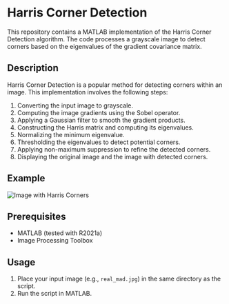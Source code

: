 # Harris Corner Detection

This repository contains a MATLAB implementation of the Harris Corner Detection algorithm. The code processes a grayscale image to detect corners based on the eigenvalues of the gradient covariance matrix.

## Description

Harris Corner Detection is a popular method for detecting corners within an image. This implementation involves the following steps:
1. Converting the input image to grayscale.
2. Computing the image gradients using the Sobel operator.
3. Applying a Gaussian filter to smooth the gradient products.
4. Constructing the Harris matrix and computing its eigenvalues.
5. Normalizing the minimum eigenvalue.
6. Thresholding the eigenvalues to detect potential corners.
7. Applying non-maximum suppression to refine the detected corners.
8. Displaying the original image and the image with detected corners.

## Example

![Image with Harris Corners](result.jpg)

## Prerequisites

- MATLAB (tested with R2021a)
- Image Processing Toolbox

## Usage

1. Place your input image (e.g., `real_mad.jpg`) in the same directory as the script.
2. Run the script in MATLAB.

